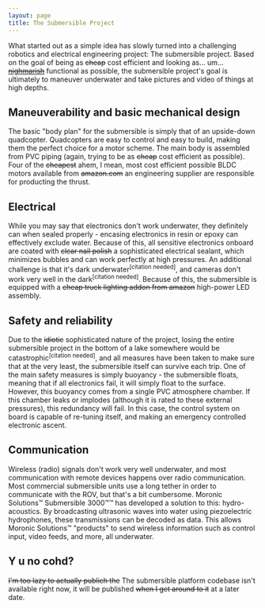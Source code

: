 ```yaml
---
layout: page
title: The Submersible Project
---
```

What started out as a simple idea has slowly turned into a challenging robotics and electrical engineering project: The submersible project. Based on the goal of being as ~~cheap~~ cost efficient and looking as... um... ~~[nighmarish](/gallery)~~ functional as possible, the submersible project's goal is ultimately to maneuver underwater and take pictures and video of things at high depths.
## Maneuverability and basic mechanical design
The basic "body plan" for the submersible is simply that of an upside-down quadcopter. Quadcopters are easy to control and easy to build, making them the perfect choice for a motor scheme. The main body is assembled from PVC piping (again, trying to be as ~~cheap~~ cost efficient as possible). Four of the ~~cheapest~~ ahem, I mean, most cost efficient possible BLDC motors available from ~~amazon.com~~ an engineering supplier are responsible for producting the thrust.
## Electrical
While you may say that electronics don't work underwater, they definitely can when sealed properly - encasing electronics in resin or epoxy can effectively exclude water. Because of this, all sensitive electronics onboard are coated with ~~clear nail polish~~ a sophisticated electrical sealant, which minimizes bubbles and can work perfectly at high pressures. An additional challenge is that it's dark underwater<sup>\[citation needed\]</sup>, and cameras don't work very well in the dark<sup>\[citation needed\]</sup>. Because of this, the submersible is equipped with a ~~cheap truck lighting addon from amazon~~ high-power LED assembly.
## Safety and reliability
Due to the ~~idiotic~~ sophisticated nature of the project, losing the entire submersible project in the bottom of a lake somewhere would be catastrophic<sup>\[citation needed\]</sup>, and all measures have been taken to make sure that at the very least, the submersible itself can survive each trip. One of the main safety measures is simply buoyancy - the submersible floats, meaning that if all electronics fail, it will simply float to the surface. However, this buoyancy comes from a single PVC atmosphere chamber. If this chamber leaks or implodes (although it is rated to these external pressures), this redundancy will fail. In this case, the control system on board is capable of re-tuning itself, and making an emergency controlled electronic ascent.
## Communication
Wireless (radio) signals don't work very well underwater, and most communication with remote devices happens over radio communication. Most commercial submersible units use a long tether in order to communicate with the ROV, but that's a bit cumbersome. Moronic Solutions™ Submersible 3000™™ has developed a solution to this: hydro-acoustics. By broadcasting ultrasonic waves into water using piezoelectric hydrophones, these transmissions can be decoded as data. This allows Moronic Solutions™ "products" to send wireless information such as control input, video feeds, and more, all underwater.
## Y u no cohd?
~~I'm too lazy to actually publich the~~ The submersible platform codebase isn't available right now, it will be published ~~when I get around to it~~ at a later date.
